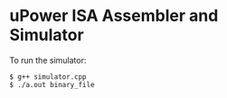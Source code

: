 # uPower ISA Assembler and Simulator

To run the simulator:

    $ g++ simulator.cpp
    $ ./a.out binary_file
